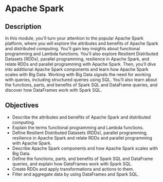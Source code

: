 # Apache Spark <br/>

## Description <br/>
In this module, you’ll turn your attention to the popular Apache Spark platform, where you will explore the attributes and benefits of Apache Spark and distributed computing. You'll gain key insights about functional programming and Lambda functions. You’ll also explore Resilient Distributed Datasets (RDDs), parallel programming, resilience in Apache Spark, and relate RDDs and parallel programming with Apache Spark. Then, you’ll dive into additional Apache Spark components and learn how Apache Spark scales with Big Data. Working with Big Data signals the need for working with queries, including structured queries using SQL. You’ll also learn about the functions, parts, and benefits of Spark SQL and DataFrame queries, and discover how DataFrames work with Spark SQL. <br/>

## Objectives <br/>
* Describe the attributes and benefits of Apache Spark and distributed computing.
* Explain the terms functional programming and Lambda functions.
* Define Resilient Distributed Datasets (RDDs), parallel programming, resilience in Apache Spark and relate RDDs and parallel programming with Apache Spark.
* Describe Apache Spark components and how Apache Spark scales with Big Data.
* Define the functions, parts, and benefits of Spark SQL and DataFrame queries, and explain how DataFrames work with Spark SQL.
* Create RDDs and apply transformations and actions to them.
* Filter and aggregate data by using DataFrames and Spark SQL.